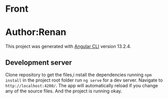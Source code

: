 # Front 
# Author:Renan
This project was generated with [Angular CLI](https://github.com/angular/angular-cli) version 13.2.4.

## Development server
Clone repository to get the files,i nstall the dependencies running `npm install` in the project root folder
run `ng serve` for a dev server. Navigate to `http://localhost:4200/`. The app will automatically reload if you change any of the source files.
And the project is running okay.




